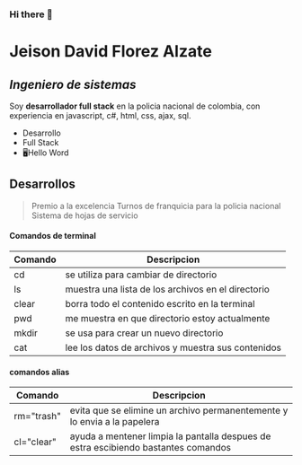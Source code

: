 ### Hi there 👋

# Jeison David Florez Alzate
## _Ingeniero de sistemas_

Soy **desarrollador full stack** en la policia nacional de colombia, con experiencia en javascript, c#, html, css, ajax, sql.

- Desarrollo
- Full Stack
- 🖥️Hello Word

## Desarrollos

> Premio a la excelencia
> Turnos de franquicia para la policia nacional
> Sistema de hojas de servicio

#### Comandos de terminal

| Comando | Descripcion |
| ----------- | ----------- |
| cd | se utiliza para cambiar de directorio|
| ls | muestra una lista de los archivos en el directorio |
| clear | borra todo el contenido escrito en la terminal|
| pwd | me muestra en que directorio estoy actualmente|
| mkdir | se usa para crear un nuevo directorio| 
|cat|lee los datos de archivos y muestra sus contenidos|

#### comandos alias

| Comando | Descripcion |
| --------| ----------- |
|rm="trash"|evita que se elimine un archivo permanentemente y lo envia a la papelera|
|cl="clear"|ayuda a mentener limpia la pantalla despues de estra escibiendo bastantes comandos|
